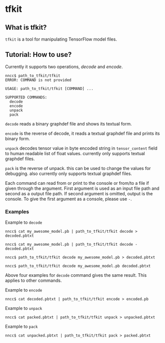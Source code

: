 # tfkit

## What is tfkit?

`tfkit` is a tool for manipulating TensorFlow model files.

## Tutorial: How to use?

Currently it supports two operations, _decode_ and _encode_.

```
nncc$ path_to_tfkit/tfkit
ERROR: COMMAND is not provided

USAGE: path_to_tfkit/tfkit [COMMAND] ...

SUPPORTED COMMANDS:
  decode
  encode
  unpack
  pack
```

`decode` reads a binary graphdef file and shows its textual form.

`encode` is the reverse of decode, it reads a textual graphdef file and prints
its binary form.

`unpack` decodes tensor value in byte encoded string in `tensor_content` field
to human readable list of float values. currently only supports textual
graphdef files.

`pack` is the reverse of unpack. this can be used to change the values for
debugging. also currently only supports textual graphdef files.

Each command can read from or print to the console or from/to a file if given
through the argument. First argument is used as an input file path and second
as a output file path. If second argument is omitted, output is the console.
To give the first argument as a console, please use `-`.

### Examples

Example to `decode`
```
nncc$ cat my_awesome_model.pb | path_to_tfkit/tfkit decode > decoded.pbtxt
```
```
nncc$ cat my_awesome_model.pb | path_to_tfkit/tfkit decode - decoded.pbtxt
```
```
nncc$ path_to_tfkit/tfkit decode my_awesome_model.pb > decoded.pbtxt
```
```
nncc$ path_to_tfkit/tfkit decode my_awesome_model.pb decoded.pbtxt
```

Above four examples for `decode` command gives the same result. This applies
to other commands.

Example to `encode`
```
nncc$ cat decoded.pbtxt | path_to_tfkit/tfkit encode > encoded.pb
```

Example to `unpack`
```
nncc$ cat packed.pbtxt | path_to_tfkit/tfkit unpack > unpacked.pbtxt
```

Example to `pack`
```
nncc$ cat unpacked.pbtxt | path_to_tfkit/tfkit pack > packed.pbtxt
```
